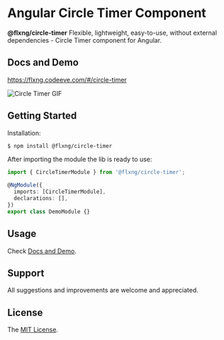 
# Angular Circle Timer Component

**@flxng/circle-timer**
Flexible, lightweight, easy-to-use, without external dependencies - Circle Timer component for Angular.


## Docs and Demo
https://flxng.codeeve.com/#/circle-timer

![Circle Timer GIF](https://media.giphy.com/media/48clzFjCaF8SCRLbEI/giphy.gif)


## Getting Started
Installation:
```bash
$ npm install @flxng/circle-timer
```

After importing the module the lib is ready to use:
```typescript
import { CircleTimerModule } from '@flxng/circle-timer';

@NgModule({
  imports: [CircleTimerModule],
  declarations: [],
})
export class DemoModule {}
```

## Usage
Check [Docs and Demo](https://flxng.codeeve.com/#/circle-timer).


## Support
All suggestions and improvements are welcome and appreciated.


## License
The [MIT License](https://github.com/seidme/flxng/blob/master/LICENSE).
